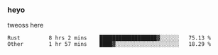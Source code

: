 ### heyo
tweoss here

<!--START_SECTION:waka-->

```text
Rust         8 hrs 2 mins    ██████████████████▓░░░░░░   75.13 %
Other        1 hr 57 mins    ████▓░░░░░░░░░░░░░░░░░░░░   18.29 %
```

<!--END_SECTION:waka-->

<!--
**Tweoss/tweoss** is a ✨ _special_ ✨ repository because its `README.md` (this file) appears on your GitHub profile.

Here are some ideas to get you started:

- 🔭 I’m currently working on ...
- 🌱 I’m currently learning ...
- 👯 I’m looking to collaborate on ...
- 🤔 I’m looking for help with ...
- 💬 Ask me about ...
- 📫 How to reach me: ...
- 😄 Pronouns: ...
- ⚡ Fun fact: ...
-->
